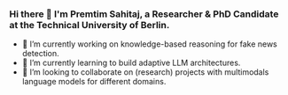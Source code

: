### Hi there 👋 I'm Premtim Sahitaj, a Researcher & PhD Candidate at the Technical University of Berlin. 

- 🔭 I’m currently working on knowledge-based reasoning for fake news detection.
- 🌱 I’m currently learning to build adaptive LLM architectures. 
- 👯 I’m looking to collaborate on (research) projects with multimodals language models for different domains. 

<!--- 
  if you have forked this to use on your profile, 
  Change the `github-readme-stats.anuraghazra1.vercel.app` to `github-readme-stats.vercel.app` 
--->

